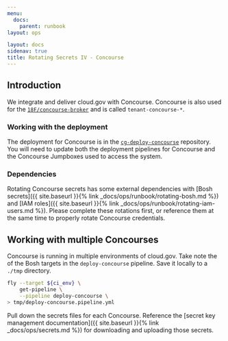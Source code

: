 ```yaml
---
menu:
  docs:
    parent: runbook
layout: ops

layout: docs
sidenav: true
title: Rotating Secrets IV - Concourse
---
```


## Introduction

We integrate and deliver cloud.gov with Concourse. Concourse is also
used for the [`18F/concourse-broker`](https://github.com/18F/concourse-broker)
and is called `tenant-concourse-*`.

### Working with the deployment

The deployment for Concourse is in the
[`cg-deploy-concourse`](https://github.com/18F/cg-deploy-concourse) repository.
You will need to update both the deployment pipelines for Concourse and the
Concourse Jumpboxes used to access the system.

### Dependencies

Rotating Concourse secrets has some external dependencies with [Bosh
secrets]({{ site.baseurl }}{% link _docs/ops/runbook/rotating-bosh.md %}) and [IAM
roles]({{ site.baseurl }}{% link _docs/ops/runbook/rotating-iam-users.md %}). Please complete
these rotations first, or reference them at the same time to properly rotate
Concourse credentials.

## Working with multiple Concourses

Concourse is running in multiple environments of cloud.gov. Take note the of the
Bosh targets in the `deploy-concourse` pipeline. Save it locally to a `./tmp`
directory.

```sh
fly --target ${ci_env} \
    get-pipeline \
    --pipeline deploy-concourse \
> tmp/deploy-concourse.pipeline.yml
```

Pull down the secrets files for each Concourse. Reference the [secret key
management documentation]({{ site.baseurl }}{% link _docs/ops/secrets.md %}) for downloading
and uploading those secrets.
